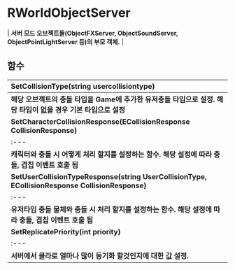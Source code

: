 # **RWorldObjectServer**

| **서버 모드 오브젝트들(ObjectFXServer, ObjectSoundServer, ObjectPointLightServer 등)의 부모 객체.** |
## **함수**

| **SetCollisionType(string usercollisiontype)** |
| :--- |
| **해당 오브젝트의 충돌 타입을 Game에 추가한 유저충돌 타입으로 설정. 해당 타입이 없을 경우 기본 타입으로 설정** |
| **SetCharacterCollisionResponse(ECollisionResponse CollisionResponse)** |
| :--- |
| **캐릭터와 충돌 시 어떻게 처리 할지를 설정하는 함수. 해당 설정에 따라 충돌, 겹칩 이벤트 호출 됨** |
| **SetUserCollisionTypeResponse(string UserCollisionType, ECollisionResponse CollisionResponse)** |
| :--- |
| **유저타입 충돌 물체와 충돌 시 처리 할지를 설정하는 함수. 해당 설정에 따라 충돌, 겹칩 이벤트 호출 됨** |
| **SetReplicatePriority(int priority)** |
| :--- |
| **서버에서 클라로 얼마나 많이 동기화 할것인지에 대한 값 설정.** |
